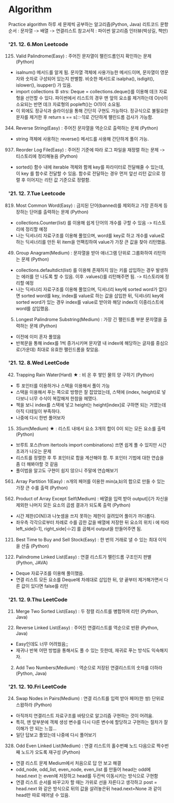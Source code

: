 # Algorithm
Practice algorithm
하루 세 문제씩 공부하는 알고리즘(Python, Java)
리트코드 문항 순서 : 문자열 -> 배열 -> 연결리스트 
참고서적 : 파이썬 알고리즘 인터뷰(박상길, 책만)

### '21. 12. 6.Mon Leetcode

125. Valid Palindrome(Easy) : 주어진 문자열이 팰린드롬인지 확인하는 문제 (Python)
 - isalnum() 메서드를 알게 됨. 문자열 객체에 사용가능한 메서드이며, 문자열이 영문자와 숫자로 구성되어 있는지 판별함. 비슷한 메서드로 isalpha(), isdigit(), islower(), isupper() 가 있음.
 - import collections 후 strs: Deque = collections.deque()를 이용해 데크 자료형을 선언할 수 있다. 파이썬에서 리스트의 경우 맨 앞의 요소를 제거하는데 O(n)이 소요되는 반면 데크 자료형의 popleft()는 O(1)이 소요됨. 
 - 이 외에도 정규식과 슬라이싱을 통해 간단히 구현도 가능하다. 정규식으로 불필요한 문자를 제거한 후 return s == s[::-1]로 간단하게 팰린드롬 검사가 가능함.

344. Reverse String(Easy) : 주어진 문자열을 역순으로 출력하는 문제 (Python)
 - string 객체에 사용하는 reverse() 메서드를 사용해 간단하게 풀이 가능.
 
937. Reorder Log File(Easy) : 주어진 기준에 따라 로그 파일을 재정렬 하는 문제 -> 티스토리에 정리해놓음 (Python)
 - sorted() 함수 내에 iterable 객체와 함께 key를 파라미터로 전달해줄 수 있는데, 이 key 를 함수로 전달할 수 있음. 함수로 전달하는 경우 먼저 앞선 리턴 값으로 정렬 후 이어지는 리턴 값 기준으로 정렬함. 
 
### '21. 12. 7.Tue Leetcode
 
819. Most Common Word(Easy) : 금지된 단어(banned)를 제외하고 가장 흔하게 등장하는 단어를 출력하는 문제 (Python)
 - collections.Counter(list) 를 이용해 쉽게 단어의 개수를 구할 수 있음 -> 티스토리에 정리할 예정
 - 나는 딕셔너리 자료구조를 이용해 풀었으며, word를 key로 하고 개수를 value로 하는 딕셔너리를 만든 뒤 item을 언팩킹하여 value가 가장 큰 값을 찾아 리턴했음.

49. Group Anagram(Medium) : 문자열을 받아 애너그램 단위로 그룹화하여 리턴하는 문제 (Python)
 - collections.defaultdict(list) 를 이용해 존재하지 않는 키를 삽입하는 경우 발생하는 에러를 안 나도록 할 수 있음. 이후 .values()를 리턴해주면 됨. -> 티스토리에 정리할 예정
 - 나는 딕셔너리 자료구조를 이용해 풀었으며, 딕셔너리 key에 sorted word가 없다면 sorted word를 key, index를 value로 하는 값을 삽입한 뒤, 딕셔너리 key에 sorted word가 있는 경우 index를 value로 받아와 해당 index의 이중리스트에 word를 삽입했음.

5. Longest Palindrome Substring(Medium) : 가장 긴 팰린드롬 부분 문자열을 출력하는 문제 (Python)
 - 이전에 이미 혼자 풀었음
 - 반복문을 통해 index를 1씩 증가시키며 문자열 내 index에 해당하는 글자를 중심으로(가운데) 최대로 유효한 팰린드롬을 찾았음.

### '21. 12. 8.Wed LeetCode

42. Trapping Rain Water(Hard) ★ : 비 온 후 쌓인 물의 양 구하기 (Python)
 - 투 포인터를 이용하거나 스택을 이용해서 풀이 가능
 - 스택을 이용해서 푸는 쪽으로 방향은 잘 잡았었는데, 스택에 (index, height)로 넣다보니 너무 수식이 복잡해져 한참을 헤맸다.
 - 책을 보니 index를 스택에 넣고 height는 height[index]로 구하면 되는 거였는데 아직 디테일이 부족하다.
 - 나중에 다시 한번 풀어보자 

15. 3Sum(Medium) ★ : 리스트 내에서 요소 3개의 합이 0이 되는 모든 요소를 출력 (Python)
 - 브루트 포스(from itertools import combinations) 쓰면 쉽게 풀 수 있지만 시간 초과가 나오는 문제
 - 리스트를 정렬한 후 투 포인터로 합을 계산해야 함. 투 포인터 기법에 대한 연습을 좀 더 해봐야할 것 같음
 - 풀이법을 알고도 구현이 쉽지 않으니 주말에 연습해보기

561. Array Partition 1(Easy) : n개의 페어를 이용한 min(a,b)의 합으로 만들 수 있는 가장 큰 수를 출력 (Python)

238. Product of Array Except Self(Medium) : 배열을 입력 받아 output[i]가 자신을 제외한 나머지 모든 요소의 곱셈 결과가 되도록 출력 (Python)
 - 시간 제한(O(N))과 나눗셈을 쓰지 못하는 제한이 걸려있어 풀이가 까다롭다.
 - 좌우측 각각으로부터 차례로 수를 곱한 값을 배열에 저장한 뒤 요소의 위치 i 에 따라 left_side[i-1], right_side[-i-2] 를 곱해서 output을 만들어주면 됨.

121. Best Time to Buy and Sell Stock(Easy) : 한 번의 거래로 낼 수 있는 최대 이익을 산출 (Python)

234. Palindrome Linked List(Easy) : 연결 리스트가 팰린드롬 구조인지 판별 (Python, JAVA)
 - Deque 자료구조를 이용해 풀이했음. 
 - 연결 리스트 모든 요소를 Deque에 차례대로 삽입한 뒤, 양 끝부터 제거해가면서 다른 값이 있다면 false를 리턴

### '21. 12. 9.Thu LeetCode

21. Merge Two Sorted List(Easy) : 두 정렬 리스트를 병합하여 리턴 (Python, Java)


206. Reverse Linked List(Easy) : 주어진 연결리스트를 역순으로 반환 (Python, Java)
 - Easy인데도 너무 어려웠음;;
 - 재귀나 반복 어떤 방법을 통해서도 풀 수 있는 듯한데, 재귀로 푸는 방식도 익숙해지자.

2. Add Two Numbers(Medium) : 역순으로 저장된 연결리스트의 숫자를 더하라 (Python, Java)


### '21. 12. 10.Fri LeetCode

24. Swap Nodes in Pairs(Medium) : 연결 리스트를 입력 받아 페어(한 쌍) 단위로 스왑하라 (Python)
 - 아직까지 연결리스트 자료구조를 바탕으로 알고리즘 구현하는 것이 어려움. 
 - 특히, 맨 앞부분에 객체 생성 변수를 다시 다른 변수에 할당하고 구현하는 절차가 잘 이해가 안 되는 느낌...
 - 일단 답보고 풀었는데 나중에 다시 풀어보기

328. Odd Even Linked List(Medium) : 연결 리스트의 홀수번째 노드 다음으로 짝수번째 노드가 오도록 재구성 (Python)
 - 연결 리스트 문제 Medium에서 처음으로 답 안 보고 해결
 - odd_node, odd_list, even_node, even_list 를 만들어 head는 odd에 head.next 는 even에 저장하고 head를 두칸씩 이동시키는 방식으로 구현함
 - 연결 리스트 순서를 바꾸고자 할 때는 가위로 선을 자른다고 생각하고 post = head.next 와 같은 방식으로 뒤의 값을 살려놓은뒤 head.next=None 과 같이 head만 따로 떼어낼 수 있음.













